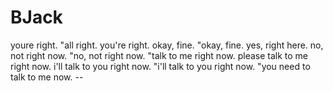 # BJack

youre right.
"all right.
you're right.
okay, fine.
"okay, fine.
yes, right here.
no, not right now.
"no, not right now.
"talk to me right now.
please talk to me right now.
i'll talk to you right now.
"i'll talk to you right now.
"you need to talk to me now. --
